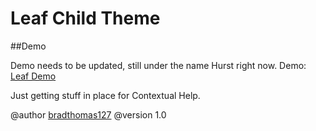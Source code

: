 Leaf Child Theme
================

##Demo

Demo needs to be updated, still under the name Hurst right now.
Demo: [Leaf Demo](http://demo.fatboythemes.com/)

Just getting stuff in place for Contextual Help.

@author [bradthomas127](http://wp-ultra.com)
@version 1.0
